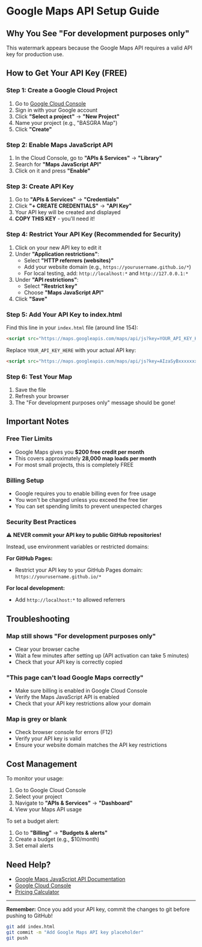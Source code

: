 # Google Maps API Setup Guide

## Why You See "For development purposes only"

This watermark appears because the Google Maps API requires a valid API key for production use.

## How to Get Your API Key (FREE)

### Step 1: Create a Google Cloud Project

1. Go to [Google Cloud Console](https://console.cloud.google.com/)
2. Sign in with your Google account
3. Click **"Select a project"** → **"New Project"**
4. Name your project (e.g., "BASGRA Map")
5. Click **"Create"**

### Step 2: Enable Maps JavaScript API

1. In the Cloud Console, go to **"APIs & Services"** → **"Library"**
2. Search for **"Maps JavaScript API"**
3. Click on it and press **"Enable"**

### Step 3: Create API Key

1. Go to **"APIs & Services"** → **"Credentials"**
2. Click **"+ CREATE CREDENTIALS"** → **"API Key"**
3. Your API key will be created and displayed
4. **COPY THIS KEY** - you'll need it!

### Step 4: Restrict Your API Key (Recommended for Security)

1. Click on your new API key to edit it
2. Under **"Application restrictions"**:
   - Select **"HTTP referrers (websites)"**
   - Add your website domain (e.g., `https://yourusername.github.io/*`)
   - For local testing, add: `http://localhost:*` and `http://127.0.0.1:*`
3. Under **"API restrictions"**:
   - Select **"Restrict key"**
   - Choose **"Maps JavaScript API"**
4. Click **"Save"**

### Step 5: Add Your API Key to index.html

Find this line in your `index.html` file (around line 154):

```html
<script src="https://maps.googleapis.com/maps/api/js?key=YOUR_API_KEY_HERE&v=3.exp"></script>
```

Replace `YOUR_API_KEY_HERE` with your actual API key:

```html
<script src="https://maps.googleapis.com/maps/api/js?key=AIzaSyBxxxxxxxxxxxxxxxxxxxxxxxxxxxxxxx&v=3.exp"></script>
```

### Step 6: Test Your Map

1. Save the file
2. Refresh your browser
3. The "For development purposes only" message should be gone!

## Important Notes

### Free Tier Limits
- Google Maps gives you **$200 free credit per month**
- This covers approximately **28,000 map loads per month**
- For most small projects, this is completely FREE

### Billing Setup
- Google requires you to enable billing even for free usage
- You won't be charged unless you exceed the free tier
- You can set spending limits to prevent unexpected charges

### Security Best Practices

⚠️ **NEVER commit your API key to public GitHub repositories!**

Instead, use environment variables or restricted domains:

**For GitHub Pages:**
- Restrict your API key to your GitHub Pages domain: `https://yourusername.github.io/*`

**For local development:**
- Add `http://localhost:*` to allowed referrers

## Troubleshooting

### Map still shows "For development purposes only"
- Clear your browser cache
- Wait a few minutes after setting up (API activation can take 5 minutes)
- Check that your API key is correctly copied

### "This page can't load Google Maps correctly"
- Make sure billing is enabled in Google Cloud Console
- Verify the Maps JavaScript API is enabled
- Check that your API key restrictions allow your domain

### Map is grey or blank
- Check browser console for errors (F12)
- Verify your API key is valid
- Ensure your website domain matches the API key restrictions

## Cost Management

To monitor your usage:
1. Go to Google Cloud Console
2. Select your project
3. Navigate to **"APIs & Services"** → **"Dashboard"**
4. View your Maps API usage

To set a budget alert:
1. Go to **"Billing"** → **"Budgets & alerts"**
2. Create a budget (e.g., $10/month)
3. Set email alerts

## Need Help?

- [Google Maps JavaScript API Documentation](https://developers.google.com/maps/documentation/javascript/overview)
- [Google Cloud Console](https://console.cloud.google.com/)
- [Pricing Calculator](https://mapsplatform.google.com/pricing/)

---

**Remember:** Once you add your API key, commit the changes to git before pushing to GitHub!

```bash
git add index.html
git commit -m "Add Google Maps API key placeholder"
git push
```
